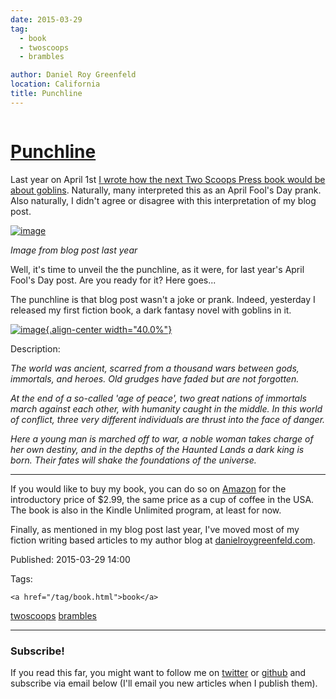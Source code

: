 ```yaml
---
date: 2015-03-29
tag: 
  - book
  - twoscoops
  - brambles

author: Daniel Roy Greenfeld
location: California
title: Punchline
---
```

<div class="twelve wide column">

<h1 class="ui block header">
<div class="content">
<a href="/punchline.html">Punchline</a>
</div>
</h1>
<p>Last year on April 1st <a href="https://www.pydanny.com/two-scoops-of-goblins.html" target="_blank">I wrote how the next Two Scoops Press book would
be about goblins</a>.
Naturally, many interpreted this as an April Fool's Day prank. Also
naturally, I didn't agree or disagree with this interpretation of my
blog post.</p>
<p><a href="https://www.pydanny.com/two-scoops-of-goblins.html" target="_blank"><img alt="image" src="https://s3.amazonaws.com/pydanny/two-scoops-of-goblins.png"/></a></p>
<p><em>Image from blog post last year</em></p>
<p>Well, it's time to unveil the the punchline, as it were, for last
year's April Fool's Day post. Are you ready for it? Here goes...</p>
<p>The punchline is that blog post wasn't a joke or prank. Indeed,
yesterday I released my first fiction book, a dark fantasy novel with
goblins in it.</p>
<p><a href="http://www.amazon.com/into-the-brambles-ebook/dp/B00VC5UQHO/?tag=the-brambles-20" target="_blank"><img alt="image" src="https://www.pydanny.com/static/itb.png"/>{.align-center
width="40.0%"}</a></p>
<p>Description:</p>
<p><em>The world was ancient, scarred from a thousand wars between gods,
immortals, and heroes. Old grudges have faded but are not forgotten.</em></p>
<p><em>At the end of a so-called 'age of peace', two great nations of
immortals march against each other, with humanity caught in the middle.
In this world of conflict, three very different individuals are thrust
into the face of danger.</em></p>
<p><em>Here a young man is marched off to war, a noble woman takes charge of
her own destiny, and in the depths of the Haunted Lands a dark king is
born. Their fates will shake the foundations of the universe.</em></p>
<p><hr/>
If you would like to buy my book, you can do so on
<a href="http://www.amazon.com/into-the-brambles-ebook/dp/B00VC5UQHO/?tag=the-brambles-20" target="_blank">Amazon</a>
for the introductory price of $2.99, the same price as a cup of coffee
in the USA. The book is also in the Kindle Unlimited program, at least
for now.</p>
<p>Finally, as mentioned in my blog post last year, I've moved most of my
fiction writing based articles to my author blog at
<a href="http://danielroygreenfeld.com" target="_blank">danielroygreenfeld.com</a>.</p>
<p>Published: 2015-03-29 14:00</p>
<p>Tags:
  
    <a href="/tag/book.html">book</a>
<a href="/tag/twoscoops.html">twoscoops</a>
<a href="/tag/brambles.html">brambles</a>
</p>
<hr/>
<h3 class="ui header">Subscribe!</h3>
<p>If you read this far, you might want to follow me on <a href="https://twitter.com/pydanny">twitter</a> or <a href="https://github.com/pydanny">github</a> and subscribe via email below (I'll email you new articles when I publish them).</p>
<!-- Begin MailChimp Signup Form -->
</div>